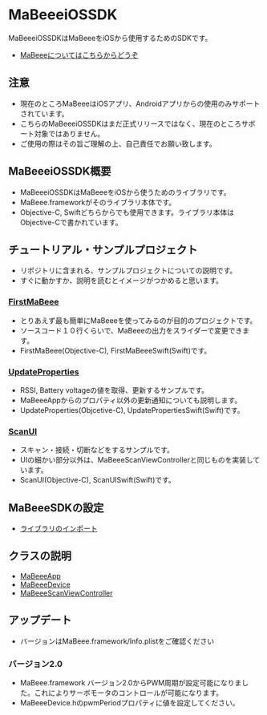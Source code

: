 # MaBeeeiOSSDK

MaBeeeiOSSDKはMaBeeeをiOSから使用するためのSDKです。

- [MaBeeeについてはこちらからどうぞ](http://mabeee.mobi/)

## 注意

- 現在のところMaBeeeはiOSアプリ、Androidアプリからの使用のみサポートされています。
- こちらのMaBeeeiOSSDKはまだ正式リリースではなく、現在のところサポート対象ではありません。
- ご使用の際はその旨ご理解の上、自己責任でお願い致します。

## MaBeeeiOSSDK概要

- MaBeeeiOSSDKはMaBeeeをiOSから使うためのライブラリです。
- MaBeee.frameworkがそのライブラリ本体です。
- Objective-C, Swiftどちらからでも使用できます。ライブラリ本体はObjective-Cで書かれています。


## チュートリアル・サンプルプロジェクト

- リポジトリに含まれる、サンプルプロジェクトについての説明です。
- すぐに動かすか、説明を読むとイメージがつかめると思います。

### [FirstMaBeee](https://github.com/novars-jp/MaBeeeiOSSDK/wiki/FirstMaBeee)

- とりあえず最も簡単にMaBeeeを使ってみるのが目的のプロジェクトです。
- ソースコード１０行くらいで、MaBeeeの出力をスライダーで変更できます。
- FirstMaBeee(Objective-C), FirstMaBeeeSwift(Swift)です。


### [UpdateProperties](https://github.com/novars-jp/MaBeeeiOSSDK/wiki/UpdateProperties)

- RSSI, Battery voltageの値を取得、更新するサンプルです。
- MaBeeeAppからのプロパティ以外の更新通知についても説明します。
- UpdateProperties(Objcetive-C), UpdatePropertiesSwift(Swift)です。


### [ScanUI](https://github.com/novars-jp/MaBeeeiOSSDK/wiki/ScanUI)

- スキャン・接続・切断などをするサンプルです。
- UIの細かい部分以外は、MaBeeeScanViewControllerと同じものを実装しています。
- ScanUI(Objective-C), ScanUISwift(Swift)です。


## MaBeeeSDKの設定

- [ライブラリのインポート](https://github.com/novars-jp/MaBeeeiOSSDK/wiki/%E3%83%A9%E3%82%A4%E3%83%96%E3%83%A9%E3%83%AA%E3%81%AE%E3%82%A4%E3%83%B3%E3%83%9D%E3%83%BC%E3%83%88)


## クラスの説明

- [MaBeeeApp](https://github.com/novars-jp/MaBeeeiOSSDK/wiki/MaBeeeApp)
- [MaBeeeDevice](https://github.com/novars-jp/MaBeeeiOSSDK/wiki/MaBeeeDevice)
- [MaBeeeScanViewController](https://github.com/novars-jp/MaBeeeiOSSDK/wiki/MaBeeeScanViewController)

## アップデート

- バージョンはMaBeee.framework/Info.plistをご確認ください

### バージョン2.0

- MaBeee.framework バージョン2.0からPWM周期が設定可能になりました。これによりサーボモータのコントロールが可能になります。
- MaBeeeDevice.hのpwmPeriodプロパティに値を設定してください。
